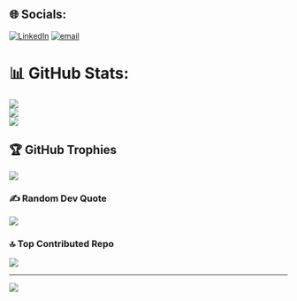 
## 🌐 Socials:
[![LinkedIn](https://img.shields.io/badge/LinkedIn-%230077B5.svg?logo=linkedin&logoColor=white)](https://linkedin.com/in/taoos) [![email](https://img.shields.io/badge/Email-D14836?logo=gmail&logoColor=white)](mailto:taoos0001@gmail.com) 
# 📊 GitHub Stats:
![](https://github-readme-stats.vercel.app/api?username=taoos01&theme=dark&hide_border=false&include_all_commits=true&count_private=false)<br/>
![](https://nirzak-streak-stats.vercel.app/?user=taoos01&theme=dark&hide_border=false)<br/>
![](https://github-readme-stats.vercel.app/api/top-langs/?username=taoos01&theme=dark&hide_border=false&include_all_commits=true&count_private=false&layout=compact)

## 🏆 GitHub Trophies
![](https://github-profile-trophy.vercel.app/?username=taoos01&theme=radical&no-frame=false&no-bg=true&margin-w=4)

### ✍️ Random Dev Quote
![](https://quotes-github-readme.vercel.app/api?type=horizontal&theme=radical)

### 🔝 Top Contributed Repo
![](https://github-contributor-stats.vercel.app/api?username=taoos01&limit=5&theme=dark&combine_all_yearly_contributions=true)

---
[![](https://visitcount.itsvg.in/api?id=taoos01&icon=0&color=0)](https://visitcount.itsvg.in)

<!-- Proudly created with GPRM ( https://gprm.itsvg.in ) -->
